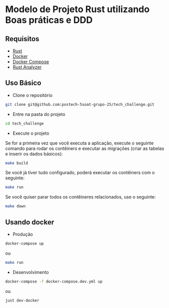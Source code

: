 # Modelo de Projeto Rust utilizando Boas práticas e DDD

## Requisitos

- [Rust](https://www.rust-lang.org/tools/install)
- [Docker](https://docs.docker.com/get-docker/)
- [Docker Compose](https://docs.docker.com/compose/install/)
- [Rust Analyzer](https://rust-analyzer.github.io/manual.html#installation)

## Uso Básico

- Clone o repositório

```bash
git clone git@github.com:postech-5soat-grupo-25/tech_challenge.git
```

- Entre na pasta do projeto

```bash
cd tech_challenge
```

- Execute o projeto

Se for a primeira vez que você executa a aplicação, execute o seguinte comando para rodar os contêiners e executar as migrações (criar as tabelas e inserir os dados básicos):

```bash
make build
```

Se você já tiver tudo configurado, poderá executar os contêiners com o seguinte:

```bash
make run
```

Se você quiser parar todos os contêineres relacionados, use o seguinte:

```bash
make down
```

## Usando docker

- Produção

```bash
docker-compose up
```

ou

```bash
make run
```

- Desenvolvimento

```bash
docker-compose -f docker-compose.dev.yml up
```

ou

```bash
just dev-docker
```
